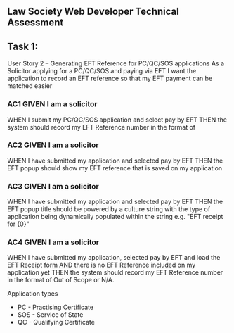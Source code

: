 ## Law Society Web Developer Technical Assessment ##

## Task 1:
User Story 2 – Generating EFT Reference for PC/QC/SOS applications 
As a Solicitor applying for a PC/QC/SOS and paying via EFT I want the application to record an EFT reference so that my EFT payment can be matched easier 

### AC1 GIVEN I am a solicitor 
WHEN I submit my PC/QC/SOS application and select pay by EFT 
THEN the system should record my EFT Reference number in the format of 

### AC2 GIVEN I am a solicitor 
WHEN I have submitted my application and selected pay by EFT 
THEN the EFT popup should show my EFT reference that is saved on my application 

### AC3 GIVEN I am a solicitor 
WHEN I have submitted my application and selected pay by EFT THEN the EFT popup title should be powered by a culture string with the type of application being dynamically populated within the string e.g. "EFT receipt for {0}" 

### AC4 GIVEN I am a solicitor 
WHEN I have submitted my application, selected pay by EFT and load the EFT Receipt form AND there is no EFT Reference included on my application yet 
THEN the system should record my EFT Reference number in the format of Out of Scope or N/A.

Application types 
- PC - Practising Certificate 
- SOS - Service of State 
- QC - Qualifying Certificate
